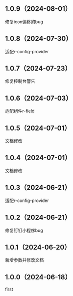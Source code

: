 ## 1.0.9（2024-08-01）
修复icon偏移的bug
## 1.0.8（2024-07-30）
适配r-config-provider
## 1.0.7（2024-07-23）
修复控制台警告
## 1.0.6（2024-07-03）
适配组件r-field
## 1.0.5（2024-07-01）
文档修改
## 1.0.4（2024-07-01）
文档修改
## 1.0.3（2024-06-21）
适配r-config-provider
## 1.0.2（2024-06-21）
修复钉钉小程序bug
## 1.0.1（2024-06-20）
新增参数并修改文档
## 1.0.0（2024-06-18）
first
